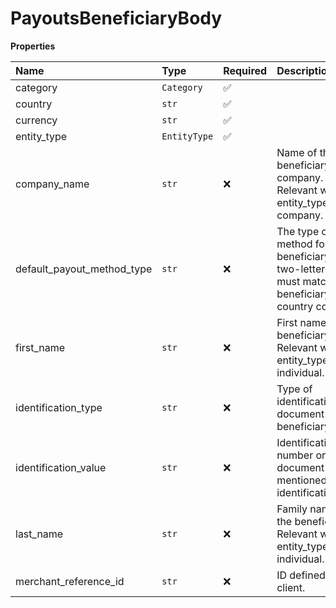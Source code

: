 # PayoutsBeneficiaryBody

**Properties**

| Name                       | Type         | Required | Description                                                                                                   |
| :------------------------- | :----------- | :------- | :------------------------------------------------------------------------------------------------------------ |
| category                   | `Category`   | ✅       |                                                                                                               |
| country                    | `str`        | ✅       |                                                                                                               |
| currency                   | `str`        | ✅       |                                                                                                               |
| entity_type                | `EntityType` | ✅       |                                                                                                               |
| company_name               | `str`        | ❌       | Name of the beneficiary company. Relevant when entity_type is company.                                        |
| default_payout_method_type | `str`        | ❌       | The type of payout method for the beneficiary. The two-letter prefix must match the beneficiary country code. |
| first_name                 | `str`        | ❌       | First name of the beneficiary. Relevant when entity_type is individual.                                       |
| identification_type        | `str`        | ❌       | Type of identification document for the beneficiary.                                                          |
| identification_value       | `str`        | ❌       | Identification number on the document mentioned in identification_type.                                       |
| last_name                  | `str`        | ❌       | Family name of the beneficiary. Relevant when entity_type is individual.                                      |
| merchant_reference_id      | `str`        | ❌       | ID defined by the client.                                                                                     |
